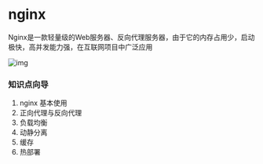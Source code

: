 # nginx

Nginx是一款轻量级的Web服务器、反向代理服务器，由于它的内存占用少，启动极快，高并发能力强，在互联网项目中广泛应用

![img](https://pic1.zhimg.com/v2-e1826bab1d07df8e97d61aa809b94a10_r.jpg)


### 知识点向导
1. nginx 基本使用
2. 正向代理与反向代理
3. 负载均衡
4. 动静分离
5. 缓存
6. 热部署